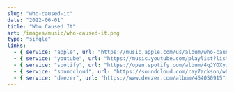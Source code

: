 ```yaml
---
slug: "who-caused-it"
date: "2022-06-01"
title: "Who Caused It"
art: /images/music/who-caused-it.png
type: "single"
links:
  - { service: "apple", url: "https://music.apple.com/us/album/who-caused-it-single/1697273183" }
  - { service: "youtube", url: "https://music.youtube.com/playlist?list=OLAK5uy_kNrOy-CYg8owLkczn4FFpl4QxF8PFLaKM&si=PdHaYsVfBxKebOcx" }
  - { service: "spotify", url: "https://open.spotify.com/album/4qJYOXyisvp2xRBWXgm2aC" }
  - { service: "soundcloud", url: "https://soundcloud.com/ray7ackson/who-caused-it" }
  - { service: "deezer", url: "https://www.deezer.com/album/464050915" }
---
```

